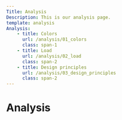 ```yaml
---
Title: Analysis
Description: This is our analysis page.
template: analysis
Analysis:
    - title: Colors
      url: /analysis/01_colors
      class: span-1
    - title: Load
      url: /analysis/02_load
      class: span-2
    - title: Design principles
      url: /analysis/03_design_principles
      class: span-2
---
```


# Analysis
